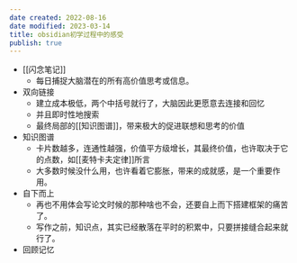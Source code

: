 ```yaml
---
date created: 2022-08-16
date modified: 2023-03-14
title: obsidian初学过程中的感受
publish: true
---
```

- [[闪念笔记]]
	- 每日捕捉大脑潜在的所有高价值思考或信息。
- 双向链接
	- 建立成本极低，两个中括号就行了，大脑因此更愿意去连接和回忆
	- 并且即时性地搜索
	- 最终局部的[[知识图谱]]，带来极大的促进联想和思考的价值
- 知识图谱
	- 卡片数越多，连通性越强，价值平方级增长，其最终价值，也许取决于它的点数，如[[麦特卡夫定律]]所言
	- 大多数时候没什么用，也许看着它膨胀，带来的成就感，是一个重要作用。
- 自下而上
	- 再也不用体会写论文时候的那种啥也不会，还要自上而下搭建框架的痛苦了。
	- 写作之前，知识点，其实已经散落在平时的积累中，只要拼接缝合起来就行了。
- 回顾记忆
